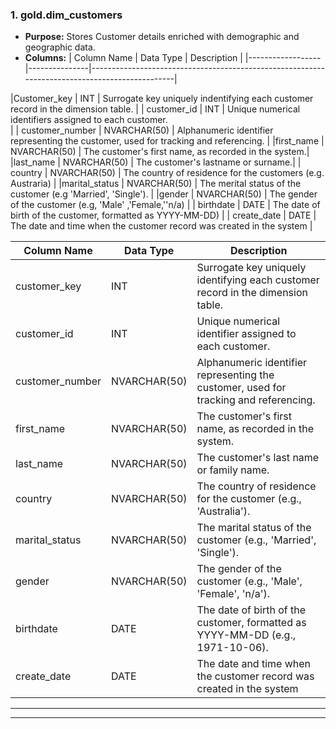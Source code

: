 ### 1. **gold.dim_customers**
- **Purpose:** Stores Customer details enriched with demographic and geographic data.
- **Columns:**
| Column Name      | Data Type     | Description                                                                                   |
|------------------|---------------|-----------------------------------------------------------------------------------------------|

|Customer_key  | INT | Surrogate key uniquely indentifying each customer record in the dimension table.     |
| customer_id   | INT     | Unique numerical identifiers assigned to each customer.  
  |
| customer_number   | NVARCHAR(50)   | Alphanumeric identifier representing the customer, used for tracking and referencing.    |
|first_name   | NVARCHAR(50)     | The customer's first name, as recorded in the system.|
|last_name   | NVARCHAR(50)     | The customer's lastname or surname.|
| country   | NVARCHAR(50)     | The country of residence for the customers (e.g. Austraria) |
|marital_status   | NVARCHAR(50)     | The merital status of the customer (e.g 'Married', 'Single'). |
|gender | NVARCHAR(50)     | The gender of the customer (e.g, 'Male' ,'Female,''n/a) |
| birthdate | DATE     | The date of birth of the customer, formatted as YYYY-MM-DD)  |
| create_date | DATE     | The date and time when the customer record was created in the system |





| Column Name      | Data Type     | Description                                                                                   |
|------------------|---------------|-----------------------------------------------------------------------------------------------|
| customer_key     | INT           | Surrogate key uniquely identifying each customer record in the dimension table.               |
| customer_id      | INT           | Unique numerical identifier assigned to each customer.                                        |
| customer_number  | NVARCHAR(50)  | Alphanumeric identifier representing the customer, used for tracking and referencing.         |
| first_name       | NVARCHAR(50)  | The customer's first name, as recorded in the system.                                         |
| last_name        | NVARCHAR(50)  | The customer's last name or family name.                                                     |
| country          | NVARCHAR(50)  | The country of residence for the customer (e.g., 'Australia').                               |
| marital_status   | NVARCHAR(50)  | The marital status of the customer (e.g., 'Married', 'Single').                              |
| gender           | NVARCHAR(50)  | The gender of the customer (e.g., 'Male', 'Female', 'n/a').                                  |
| birthdate        | DATE          | The date of birth of the customer, formatted as YYYY-MM-DD (e.g., 1971-10-06).               |
| create_date      | DATE          | The date and time when the customer record was created in the system|

---

----
